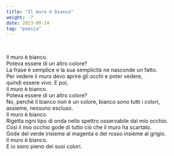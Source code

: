 ```yaml
---
title: "Il muro è bianco"
weight: -7
date: 2023-09-24
tag: "poesia"
---
```


&nbsp;

Il muro è bianco.  
Poteva essere di un altro colore?  
La frase è semplice e la sua semplicità ne nasconde un fatto.  
Per vedere il muro devo aprire gli occhi e poter vedere,   
quindi essere vivo. E poi,  
il muro è bianco.  
Poteva essere di un altro colore?  
No, perchè il bianco non è un colore, bianco sono tutti i colori,  
assieme, nessuno escluso.  
Il muro è bianco.  
Rigetta ogni tipo di onda nello spettro osservabile dal mio occhio.  
Così il mio occhio gode di tutto ciò che il muro ha scartato.  
Gode del verde insieme al magenta e del rosso insieme al grigio.  
Il muro è bianco.  
E io sono pieno dei suoi colori.  